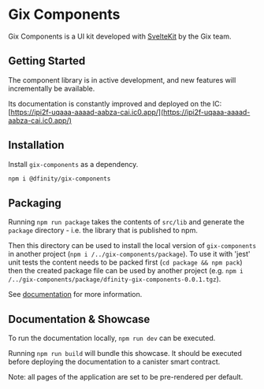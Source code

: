 # Gix Components

Gix Components is a UI kit developed with [SvelteKit](https://kit.svelte.dev) by the Gix team.

## Getting Started

The component library is in active development, and new features will incrementally be available.

Its documentation is constantly improved and deployed on the IC: [https://ipi2f-uqaaa-aaaad-aabza-cai.ic0.app/](https://ipi2f-uqaaa-aaaad-aabza-cai.ic0.app/)

## Installation

Install `gix-components` as a dependency.

```bash
npm i @dfinity/gix-components
```

## Packaging

Running `npm run package` takes the contents of `src/lib` and generate the `package` directory - i.e. the library that is published to npm.

Then this directory can be used to install the local version of `gix-components` in another project (`npm i /../gix-components/package`).
To use it with 'jest' unit tests the content needs to be packed first (`cd package && npm pack`) then the created package file can be used by another project (e.g. `npm i /../gix-components/package/dfinity-gix-components-0.0.1.tgz`).

See [documentation](https://kit.svelte.dev/docs/packaging) for more information.

## Documentation & Showcase

To run the documentation locally, `npm run dev` can be executed.

Running `npm run build` will bundle this showcase. It should be executed before deploying the documentation to a canister smart contract.

Note: all pages of the application are set to be pre-rendered per default.
